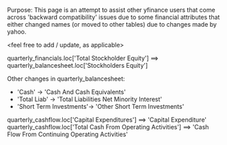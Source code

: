 Purpose:
This page is an attempt to assist other yfinance users that come across 'backward compatibility' issues due to some financial attributes that either changed names (or moved to other tables) due to changes made by yahoo.

<feel free to add / update, as applicable>

quarterly_financials.loc['Total Stockholder Equity']  ==> quarterly_balancesheet.loc['Stockholders Equity']

Other changes in quarterly_balancesheet:
* 'Cash' -> 'Cash And Cash Equivalents'
* 'Total Liab' -> 'Total Liabilities Net Minority Interest'
* 'Short Term Investments'-> 'Other Short Term Investments'

quarterly_cashflow.loc['Capital Expenditures'] ==> 'Capital Expenditure'
quarterly_cashflow.loc['Total Cash From Operating Activities'] ==> 'Cash Flow From Continuing Operating Activities'
